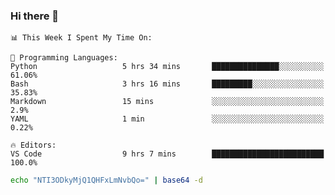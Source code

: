 ### Hi there 👋

<!--START_SECTION:waka-->
```text
📊 This Week I Spent My Time On: 

💬 Programming Languages: 
Python                   5 hrs 34 mins       ███████████████░░░░░░░░░░   61.06% 
Bash                     3 hrs 16 mins       █████████░░░░░░░░░░░░░░░░   35.83% 
Markdown                 15 mins             ░░░░░░░░░░░░░░░░░░░░░░░░░   2.9% 
YAML                     1 min               ░░░░░░░░░░░░░░░░░░░░░░░░░   0.22%

🔥 Editors: 
VS Code                  9 hrs 7 mins        █████████████████████████   100.0%
```


<!--END_SECTION:waka-->

```bash
echo "NTI3ODkyMjQ1QHFxLmNvbQo=" | base64 -d
```
